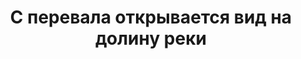 ---
title: 'С перевала открывается вид на долину реки'
location: 'Река Нюкжа, приток Олёкмы'
categories: [as-the-first-settlers]
tags: [all, 2016]
---